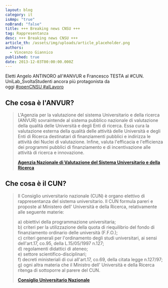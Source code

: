 ```yaml
---
layout: blog
category: it
isAmp: "true"
noBrand: "false"
title: +++ Breaking news CNSU +++
tag: Rappresentanza
desc: +++ Breaking news CNSU +++
article_th: /assets/img/uploads/article_placeholder.png
authors:
  - Vincenzo Giannico
published: true
date: 2013-12-03T00:00:00.000Z
---
```


Eletti Angelo ANTINORO all'#ANVUR e Francesco TESTA al #CUN. UniLab_SvoltaStudenti ancora più protagonista da oggi [#openCNSU ](https://www.facebook.com/hashtag/opencnsu)[#alLavoro](https://www.facebook.com/hashtag/allavoro)

Che cosa è l'ANVUR?
-------------------

> L'Agenzia per la valutazione del sistema Universitario e della ricerca (ANVUR) sovraintende al sistema pubblico nazionale di valutazione della qualità delle Università e degli Enti di ricerca. Essa cura la valutazione esterna della qualità delle attività delle Università e degli Enti di Ricerca destinatari di finanziamenti pubblici e indirizza le attività dei Nuclei di valutazione. Infine, valuta l'efficacia e l'efficienza dei programmi pubblici di finanziamento e di incentivazione alle attività di ricerca e innovazione.
> 
> **[Agenzia Nazionale di Valutazione del Sistema Universitario e della Ricerca﻿](http://www.anvur.org/)**  

Che cosa è il CUN?
------------------

> Il Consiglio universitario nazionale (CUN) è organo elettivo di rappresentanza del sistema universitario. Il CUN formula pareri e proposte al Ministero dell' Università e della Ricerca, relativamente alle seguente materie:  
>   
> a) obiettivi della programmazione universitaria;  
> b) criteri per la utilizzazione della quota di riequilibrio del fondo di finanziamento ordinario delle università (F.F.O.);  
> c) criteri generali per l'ordinamento degli studi universitari, ai sensi dell'art.17, co.95, della L.15/05/1997 n.127;  
> d) regolamenti didattici di ateneo;  
> e) settore scientifico-disciplinari;  
> f) decreti ministeriali di cui all'art.17, co.69, della citata legge n.127/97;  
> g) ogni altra materia che il Ministro dell' Università e della Ricerca ritenga di sottoporre al parere del CUN.
> 
> **[Consiglio Universitario Nazionale](http://www.cun.it/)**
